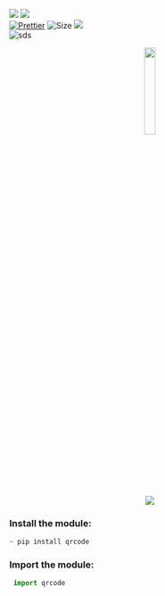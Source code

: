 ![](http://ForTheBadge.com/images/badges/made-with-python.svg)
![](https://forthebadge.com/images/badges/built-by-developers.svg)</br>
[![Prettier](https://img.shields.io/badge/Code%20Style-Prettier-red.svg)](https://github.com/prettier/prettier)
![Size](https://img.shields.io/github/repo-size/Iamtripathisatyam/QR_Code?color=red&label=Repo%20Size%20)
![](https://img.shields.io/tokei/lines/github/Iamtripathisatyam/QR_Code?color=red&label=Lines%20of%20Code)</br>
![sds](https://profile-counter.glitch.me/{QR_Code}/count.svg)

<p align="center">
<a href="https://github.com/Iamtripathisatyam/QR_Code/blob/main/qr_code.py"><img width="20%"src="https://user-images.githubusercontent.com/69134468/127759279-73a6680f-0b2f-4616-8884-4e1e622202ce.png" /></a>
</p>

### <h3 align="center"><a href="https://github.com/Iamtripathisatyam/QR_Code/blob/main/qr_code.py"><img src="https://img.shields.io/badge/-QR Code Generator-black?logo=python&logoColor=yellow&style=flat-square"></a><h3/>

  ### Install the module:
```python
~ pip install qrcode
```             
### Import the module:
```python
 import qrcode
```
